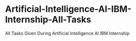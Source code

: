 # Artificial-Intelligence-AI-IBM-Internship-All-Tasks
 All Tasks Given During Artificial Intelligence AI IBM Internship
